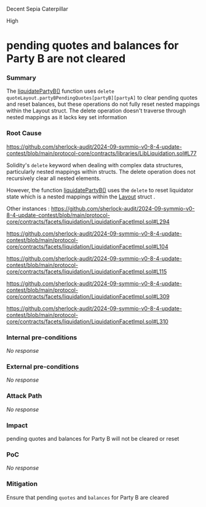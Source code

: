 Decent Sepia Caterpillar

High

# pending quotes and  balances for Party B are not cleared

### Summary

The [liquidatePartyB()](https://github.com/sherlock-audit/2024-09-symmio-v0-8-4-update-contest/blob/main/protocol-core/contracts/libraries/LibLiquidation.sol#L23) function uses `delete quoteLayout.partyBPendingQuotes[partyB][partyA]` to clear  pending quotes and reset balances, but these operations do not fully reset nested mappings within the Layout struct. The delete operation doesn't traverse through nested mappings as it lacks key set information

### Root Cause

https://github.com/sherlock-audit/2024-09-symmio-v0-8-4-update-contest/blob/main/protocol-core/contracts/libraries/LibLiquidation.sol#L77


Solidity's `delete`  keyword when dealing with complex data structures, particularly nested mappings within structs. The delete operation does not recursively clear all nested elements.

However,  the function [liquidatePartyB()](https://github.com/sherlock-audit/2024-09-symmio-v0-8-4-update-contest/blob/main/protocol-core/contracts/libraries/LibLiquidation.sol#L23)   uses the `delete` to reset liquidator state which is a  nested mappings within  the [Layout](https://github.com/sherlock-audit/2024-09-symmio-v0-8-4-update-contest/blob/main/protocol-core/contracts/storages/QuoteStorage.sol#L71 ) struct .

Other instances :
https://github.com/sherlock-audit/2024-09-symmio-v0-8-4-update-contest/blob/main/protocol-core/contracts/facets/liquidation/LiquidationFacetImpl.sol#L294

https://github.com/sherlock-audit/2024-09-symmio-v0-8-4-update-contest/blob/main/protocol-core/contracts/facets/liquidation/LiquidationFacetImpl.sol#L104


https://github.com/sherlock-audit/2024-09-symmio-v0-8-4-update-contest/blob/main/protocol-core/contracts/facets/liquidation/LiquidationFacetImpl.sol#L115

https://github.com/sherlock-audit/2024-09-symmio-v0-8-4-update-contest/blob/main/protocol-core/contracts/facets/liquidation/LiquidationFacetImpl.sol#L309

https://github.com/sherlock-audit/2024-09-symmio-v0-8-4-update-contest/blob/main/protocol-core/contracts/facets/liquidation/LiquidationFacetImpl.sol#L310







### Internal pre-conditions

_No response_

### External pre-conditions

_No response_

### Attack Path

_No response_

### Impact

pending quotes and  balances for Party B will not be cleared or reset  

### PoC

_No response_

### Mitigation

Ensure that pending `quotes` and  `balances` for Party B are  cleared 
